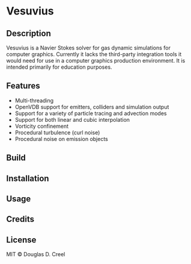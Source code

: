 # Vesuvius

## Description
Vesuvius is a Navier Stokes solver for gas dynamic simulations for computer graphics. Currently it lacks the third-party integration tools it would need for use in a computer graphics production environment. It is intended primarily for education purposes.

## Features
* Multi-threading 
* OpenVDB support for emitters, colliders and simulation output
* Support for a variety of particle tracing and advection modes
* Support for both linear and cubic interpolation
* Vorticity confinement
* Procedural turbulence (curl noise)
* Procedural noise on emission objects

## Build

## Installation

## Usage

## Credits

## License
MIT © Douglas D. Creel
